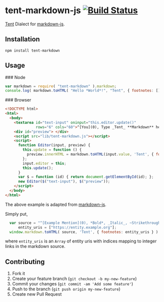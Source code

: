 # tent-markdown-js [![Build Status](https://travis-ci.org/tent/tent-markdown-js.png?branch=master)](https://travis-ci.org/tent/tent-markdown-js)

[Tent](https://tent.io) Dialect for [markdown-js](https://github.com/evilstreak/markdown-js).

## Installation

    npm install tent-markdown

## Usage

### Node

```js
var markdown = require( "tent-markdown" ).markdown;
console.log( markdown.toHTML( "Hello *World*!", "Tent", { footnotes: [] } ) );
```

### Browser

```html
<!DOCTYPE html>
<html>
  <body>
    <textarea id="text-input" oninput="this.editor.update()"
              rows="6" cols="60">^[You](0), Type _Tent_ **Markdown** here.</textarea>
    <div id="preview"> </div>
    <script src="lib/tent-markdown.js"></script>
    <script>
      function Editor(input, preview) {
        this.update = function () {
          preview.innerHTML = markdown.toHTML(input.value, 'Tent', { footnotes: ["https://entity.example.org"] });
        };
        input.editor = this;
        this.update();
      }
      var $ = function (id) { return document.getElementById(id); };
      new Editor($("text-input"), $("preview"));
    </script>
  </body>
</html>
```

The above example is adapted from [markdown-js](https://github.com/evilstreak/markdown-js).

Simply put,

```javascript
  var source = "^[Example Mention](0), *Bold*, _Italic_, ~Strikethrough~, [Regular link](https://tent.io)...",
      entity_uris = ["https://entity.example.org"];
  window.markdown.toHTML( source, 'Tent', { footnotes: entity_uris } )
```

where `entity_uris` is an `Array` of entity uris with indices mapping to integer links in the markdown source.

## Contributing

1. Fork it
2. Create your feature branch (`git checkout -b my-new-feature`)
3. Commit your changes (`git commit -am 'Add some feature'`)
4. Push to the branch (`git push origin my-new-feature`)
5. Create new Pull Request
